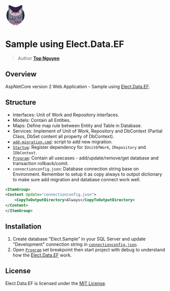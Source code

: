 ﻿![Logo](../../../Logo.png)
# Sample using Elect.Data.EF
> Author [**Top Nguyen**](http://topnguyen.net)

## Overview

AspNetCore version 2 Web Application - Sample using [Elect.Data.EF](../../../src/Data/Elect.Data.EF/README.md).

## Structure  

- Interfaces: Unit of Work and Repository interfaces.
- Models: Contain all Entities.
- Maps: Define map rule between Entity and Table in Database.
- Services: Implement of Unit of Work, Repository and DbContext (Partial Class, DbSet content all property of DbContext).
- [`add-migration.cmd`](add-migration.cmd): script to add new migration.
- [`Startup`](Startup.cs): Register dependency for `IUnitOfWork`, `IRepository` and `IDbContext`.
- [`Program`](Program.cs): Contain all usecases - add/update/remove/get database and transaction rollback/comit.
- `connectionconfig.json`: Database connection string base on Environment. Remember to setup it as copy always to output dictionary to make sure add migration and database connect work well.
```xml
<ItemGroup>
<Content Update="connectionconfig.json">
    <CopyToOutputDirectory>Always</CopyToOutputDirectory>
</Content>
</ItemGroup>
```

## Installation
1. Create database "Elect.Sample" in your SQL Server and update "Development" connection string in [`connectionconfig.json`](connectionconfig.json).
2. Open [`Program`](Program.cs) set breakpoint then start project with debug to understand how the [Elect.Data.EF](../../../src/Data/Elect.Data.EF/README.md) work.

## License
Elect.Data.EF is licensed under the [MIT License](../../../LICENSE).